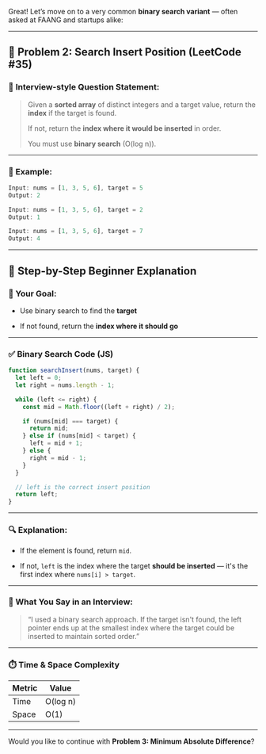 Great! Let’s move on to a very common **binary search variant** — often asked at FAANG and startups alike:

---

## 🔹 **Problem 2: Search Insert Position (LeetCode #35)**

### 🧠 **Interview-style Question Statement:**

> Given a **sorted array** of distinct integers and a target value, return the **index** if the target is found.
> 
> If not, return the **index where it would be inserted** in order.
> 
> You must use **binary search** (O(log n)).

---

### 🔸 Example:

```js
Input: nums = [1, 3, 5, 6], target = 5  
Output: 2

Input: nums = [1, 3, 5, 6], target = 2  
Output: 1

Input: nums = [1, 3, 5, 6], target = 7  
Output: 4
```

---

## 🧱 **Step-by-Step Beginner Explanation**

### 🎯 Your Goal:

- Use binary search to find the **target**
    
- If not found, return the **index where it should go**
    

---

### ✅ **Binary Search Code (JS)**

```js
function searchInsert(nums, target) {
  let left = 0;
  let right = nums.length - 1;

  while (left <= right) {
    const mid = Math.floor((left + right) / 2);

    if (nums[mid] === target) {
      return mid;
    } else if (nums[mid] < target) {
      left = mid + 1;
    } else {
      right = mid - 1;
    }
  }

  // left is the correct insert position
  return left;
}
```

---

### 🔍 **Explanation:**

- If the element is found, return `mid`.
    
- If not, `left` is the index where the target **should be inserted** — it's the first index where `nums[i] > target`.
    

---

### 🧠 What You Say in an Interview:

> “I used a binary search approach. If the target isn't found, the left pointer ends up at the smallest index where the target could be inserted to maintain sorted order.”

---

### ⏱️ Time & Space Complexity

|Metric|Value|
|---|---|
|Time|O(log n)|
|Space|O(1)|

---

Would you like to continue with **Problem 3: Minimum Absolute Difference**?
